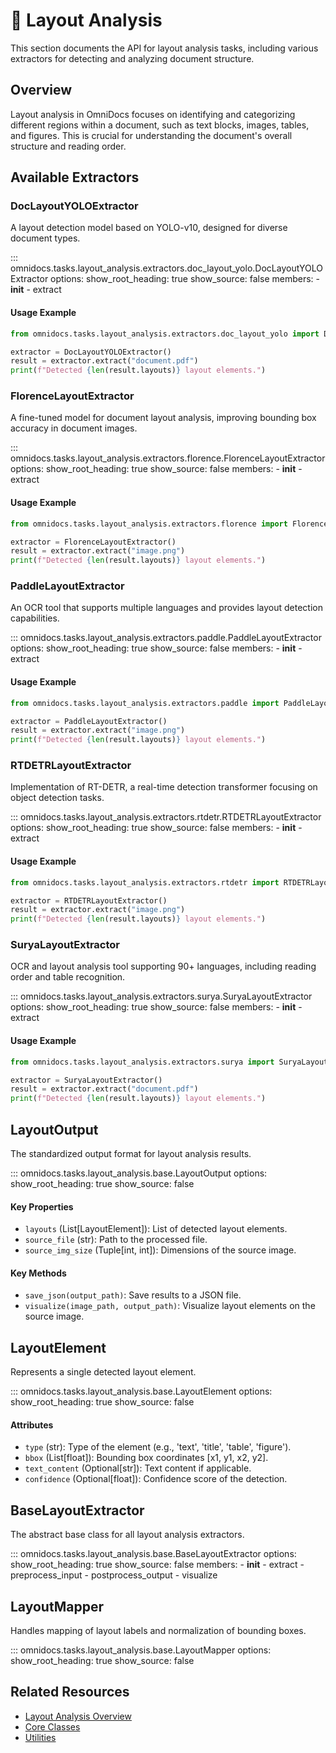 # 📐 Layout Analysis

This section documents the API for layout analysis tasks, including various extractors for detecting and analyzing document structure.

## Overview

Layout analysis in OmniDocs focuses on identifying and categorizing different regions within a document, such as text blocks, images, tables, and figures. This is crucial for understanding the document's overall structure and reading order.

## Available Extractors

### DocLayoutYOLOExtractor

A layout detection model based on YOLO-v10, designed for diverse document types.

::: omnidocs.tasks.layout_analysis.extractors.doc_layout_yolo.DocLayoutYOLOExtractor
    options:
      show_root_heading: true
      show_source: false
      members:
        - __init__
        - extract

#### Usage Example

```python
from omnidocs.tasks.layout_analysis.extractors.doc_layout_yolo import DocLayoutYOLOExtractor

extractor = DocLayoutYOLOExtractor()
result = extractor.extract("document.pdf")
print(f"Detected {len(result.layouts)} layout elements.")
```

### FlorenceLayoutExtractor

A fine-tuned model for document layout analysis, improving bounding box accuracy in document images.

::: omnidocs.tasks.layout_analysis.extractors.florence.FlorenceLayoutExtractor
    options:
      show_root_heading: true
      show_source: false
      members:
        - __init__
        - extract

#### Usage Example

```python
from omnidocs.tasks.layout_analysis.extractors.florence import FlorenceLayoutExtractor

extractor = FlorenceLayoutExtractor()
result = extractor.extract("image.png")
print(f"Detected {len(result.layouts)} layout elements.")
```

### PaddleLayoutExtractor

An OCR tool that supports multiple languages and provides layout detection capabilities.

::: omnidocs.tasks.layout_analysis.extractors.paddle.PaddleLayoutExtractor
    options:
      show_root_heading: true
      show_source: false
      members:
        - __init__
        - extract

#### Usage Example

```python
from omnidocs.tasks.layout_analysis.extractors.paddle import PaddleLayoutExtractor

extractor = PaddleLayoutExtractor()
result = extractor.extract("image.png")
print(f"Detected {len(result.layouts)} layout elements.")
```

### RTDETRLayoutExtractor

Implementation of RT-DETR, a real-time detection transformer focusing on object detection tasks.

::: omnidocs.tasks.layout_analysis.extractors.rtdetr.RTDETRLayoutExtractor
    options:
      show_root_heading: true
      show_source: false
      members:
        - __init__
        - extract

#### Usage Example

```python
from omnidocs.tasks.layout_analysis.extractors.rtdetr import RTDETRLayoutExtractor

extractor = RTDETRLayoutExtractor()
result = extractor.extract("image.png")
print(f"Detected {len(result.layouts)} layout elements.")
```

### SuryaLayoutExtractor

OCR and layout analysis tool supporting 90+ languages, including reading order and table recognition.

::: omnidocs.tasks.layout_analysis.extractors.surya.SuryaLayoutExtractor
    options:
      show_root_heading: true
      show_source: false
      members:
        - __init__
        - extract

#### Usage Example

```python
from omnidocs.tasks.layout_analysis.extractors.surya import SuryaLayoutExtractor

extractor = SuryaLayoutExtractor()
result = extractor.extract("document.pdf")
print(f"Detected {len(result.layouts)} layout elements.")
```

## LayoutOutput

The standardized output format for layout analysis results.

::: omnidocs.tasks.layout_analysis.base.LayoutOutput
    options:
      show_root_heading: true
      show_source: false

#### Key Properties

- `layouts` (List[LayoutElement]): List of detected layout elements.
- `source_file` (str): Path to the processed file.
- `source_img_size` (Tuple[int, int]): Dimensions of the source image.

#### Key Methods

- `save_json(output_path)`: Save results to a JSON file.
- `visualize(image_path, output_path)`: Visualize layout elements on the source image.

## LayoutElement

Represents a single detected layout element.

::: omnidocs.tasks.layout_analysis.base.LayoutElement
    options:
      show_root_heading: true
      show_source: false

#### Attributes

- `type` (str): Type of the element (e.g., 'text', 'title', 'table', 'figure').
- `bbox` (List[float]): Bounding box coordinates [x1, y1, x2, y2].
- `text_content` (Optional[str]): Text content if applicable.
- `confidence` (Optional[float]): Confidence score of the detection.

## BaseLayoutExtractor

The abstract base class for all layout analysis extractors.

::: omnidocs.tasks.layout_analysis.base.BaseLayoutExtractor
    options:
      show_root_heading: true
      show_source: false
      members:
        - __init__
        - extract
        - preprocess_input
        - postprocess_output
        - visualize

## LayoutMapper

Handles mapping of layout labels and normalization of bounding boxes.

::: omnidocs.tasks.layout_analysis.base.LayoutMapper
    options:
      show_root_heading: true
      show_source: false

## Related Resources

- [Layout Analysis Overview](../tasks/layout_analysis/overview.md)
- [Core Classes](../core.md)
- [Utilities](../utils.md)
